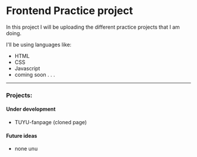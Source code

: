 <h1>Frontend Practice project</h1>
<p>In this project I will be uploading the different practice projects that I am doing.</p>
<p>I'll be using languages like:</p>
<ul>
  <li>HTML</li>
  <li>CSS</li>
  <li>Javascript</li>
  <li>coming soon . . .</li>
</ul>
<hr>
<h3>Projects:</h3>
<h4>Under development</h4>
<ul>
  <li>TUYU-fanpage (cloned page)</li>
</ul>
<h4>Future ideas</h4>
<ul>
  <li>none unu</li>
</ul>